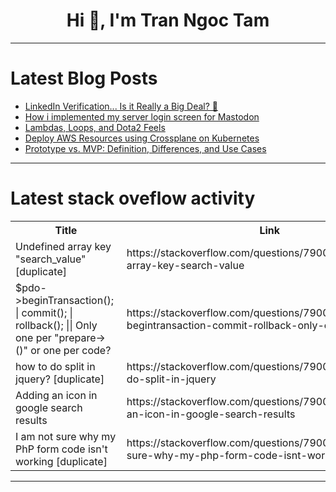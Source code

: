 <h1 align="center">Hi 👋, I'm Tran Ngoc Tam</h1>

---

# Latest Blog Posts 
<!-- BLOG-POST-LIST:START -->
- [LinkedIn Verification... Is it Really a Big Deal? 🤔](https://dev.to/patadiarushabh/linkedin-verified-me-2645)
- [How i implemented my server login screen for Mastodon](https://dev.to/cajuuh/how-i-implemented-my-server-login-screen-for-mastodon-5g4n)
- [Lambdas, Loops, and Dota2 Feels](https://dev.to/blackneutron/lambdas-loops-and-dota2-feels-33ob)
- [Deploy AWS Resources using Crossplane on Kubernetes](https://dev.to/meteorops/deploy-aws-resources-using-crossplane-on-kubernetes-39i1)
- [Prototype vs. MVP: Definition, Differences, and Use Cases](https://dev.to/bonachidera/prototype-vs-mvp-definition-differences-and-use-cases-25ml)
<!-- BLOG-POST-LIST:END -->

---

# Latest stack oveflow activity
<table>
  <tr><th>Title</th><th>Link</th></tr>
  <!-- STACKOVERFLOW:START --><tr><td>Undefined array key &quot;search_value&quot; [duplicate]</td><td>https://stackoverflow.com/questions/79000311/undefined-array-key-search-value</td></tr><tr><td>$pdo-&gt;beginTransaction&lpar;&rpar;; | commit&lpar;&rpar;; | rollback&lpar;&rpar;; || Only one per &quot;prepare-&gt;&lpar;&rpar;&quot; or one per code?</td><td>https://stackoverflow.com/questions/79000128/pdo-begintransaction-commit-rollback-only-one-per-prepare</td></tr><tr><td>how to do split in jquery? [duplicate]</td><td>https://stackoverflow.com/questions/79000127/how-to-do-split-in-jquery</td></tr><tr><td>Adding an icon in google search results</td><td>https://stackoverflow.com/questions/79000107/adding-an-icon-in-google-search-results</td></tr><tr><td>I am not sure why my PhP form code isn&#39;t working [duplicate]</td><td>https://stackoverflow.com/questions/79000080/i-am-not-sure-why-my-php-form-code-isnt-working</td></tr><!-- STACKOVERFLOW:END -->
</table>

---


